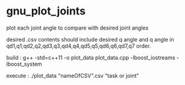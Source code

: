 # gnu_plot_joints
plot each joint angle to compare with desired joint angles

desired .csv contents should include desired q angle and q angle 
in qd1,q1,qd2,q2,qd3,q3,qd4,q4,qd5,q5,qd6,q6,qd7,q7 order. 


build : 
g++ -std=c++11 -o plot_data plot_data.cpp -lboost_iostreams -lboost_system

execute :
./plot_data "nameOfCSV".csv "task or joint"
